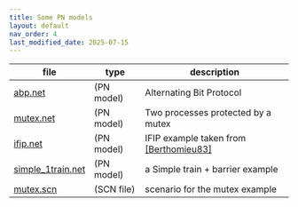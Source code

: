 ```yaml
---
title: Some PN models
layout: default
nav_order: 4
last_modified_date: 2025-07-15
---
```


| file | type | description |
|------|------|-------------|
| [abp.net](/assets/nets/abp.net)     | (PN model) | Alternating Bit Protocol |
| [mutex.net](/assets/nets/mutex.net) | (PN model) | Two processes protected by a mutex |
| [ifip.net](/assets/nets/ifip.net)   | (PN model) | IFIP example taken from [[Berthomieu83]](http://projects.laas.fr/tina/papers/ifip83tex.pdf) |
| [simple_1train.net](/assets/nets/simple_1train.net) | (PN model) | a Simple train + barrier example |
| [mutex.scn](/assets/scn/mutex.scn)  | (SCN file) | scenario for the mutex example |
